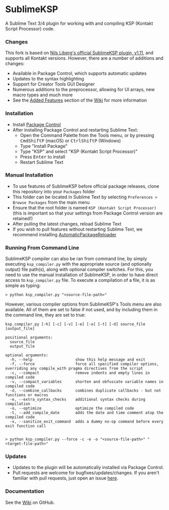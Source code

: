 # SublimeKSP

A Sublime Text 3/4 plugin for working with and compiling KSP (Kontakt Script Processor) code.

### Changes
This fork is based on [Nils Liberg's official SublimeKSP plugin, v1.11](http://nilsliberg.se/ksp/), and supports all Kontakt versions.
However, there are a number of additions and changes:

* Available in Package Control, which supports automatic updates
* Updates to the syntax highlighting
* Support for Creator Tools GUI Designer
* Numerous additions to the preprocessor, allowing for UI arrays, new macro types and much more
* See the [Added Features](https://github.com/nojanath/SublimeKSP/wiki/Added-Features) section of the [Wiki](https://github.com/nojanath/SublimeKSP/wiki) for more information

### Installation

* Install [Package Control](https://packagecontrol.io/installation)
* After installing Package Control and restarting Sublime Text:
  * Open the Command Palette from the Tools menu, or by pressing <kbd>Cmd</kbd><kbd>Shift</kbd><kbd>P</kbd> (macOS) or <kbd>Ctrl</kbd><kbd>Shift</kbd><kbd>P</kbd> (Windows)
  * Type "Install Package"
  * Type "KSP" and select "KSP (Kontakt Script Processor)"
  * Press <kbd>Enter</kbd> to install
  * Restart Sublime Text

### Manual Installation

 * To use features of SublimeKSP before official package releases, clone this repository into your `Packages` folder
 * This folder can be located in Sublime Text by selecting `Preferences > Browse Packages` from the main menu
 * Ensure that the root folder is named `KSP (Kontakt Script Processor)` (this is important so that your settings from Package Control version are retained!)
 * After pulling the latest changes, reload Sublime Text
 * If you wish to pull features without restarting Sublime Text, we recommend installing [Automatic​Package​Reloader](https://packagecontrol.io/packages/AutomaticPackageReloader)

### Running From Command Line

SublimeKSP compiler can also be ran from command line, by simply executing `ksp_compiler.py` with the appropriate source (and optionally output) file path(s),
along with optional compiler switches.
For this, you need to use the manual installation of SublimeKSP, in order to have direct access to `ksp_compiler.py` file. To execute a compilation of a file,
it is as simple as typing:

```
> python ksp_compiler.py "<source-file-path>"
```

However, various compiler options from SublimeKSP's Tools menu are also available. All of them are set to false if not used,
and by including them in the command line, they are set to true:

```
ksp_compiler.py [-h] [-c] [-v] [-e] [-o] [-t] [-d] source_file [output_file]

positional arguments:
  source_file
  output_file

optional arguments:
  -h, --help                   show this help message and exit
  -f, --force                  force all specified compiler options, overriding any compile_with pragma directives from the script
  -c, --compact                remove indents and empty lines in compiled code
  -v, --compact_variables      shorten and obfuscate variable names in compiled code
  -d, --combine_callbacks      combines duplicate callbacks - but not functions or macros
  -e, --extra_syntax_checks    additional syntax checks during compilation
  -o, --optimize               optimize the compiled code
  -t, --add_compile_date       adds the date and time comment atop the compiled code
  -x, --sanitize_exit_command  adds a dummy no-op command before every exit function call


> python ksp_compiler.py --force -c -e -o "<source-file-path>" "<target-file-path>"
```

### Updates
* Updates to the plugin will be automatically installed via Package Control.
* Pull requests are welcome for bugfixes/updates/changes. If you aren't familiar
with pull requests, just open an issue [here](https://github.com/nojanath/SublimeKSP/issues).

### Documentation
See the [Wiki](https://github.com/nojanath/SublimeKSP/wiki) on GitHub.
